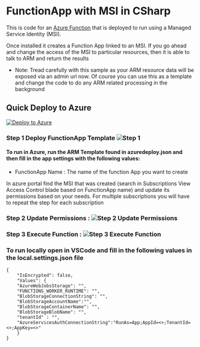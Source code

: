 # FunctionApp with MSI in CSharp

This is code for an [Azure Function](https://azure.microsoft.com/en-us/services/functions/) that is deployed to run using a Managed Service Identity (MSI).

Once installed it creates a Function App linked to an MSI. If you go ahead and change the access of the MSI to particular resources, then it is able to talk to ARM and return the results

* Note: Tread carefully with this sample as your ARM resource data will be exposed via an admin url now. Of course you can use this as a template and  change the code to do any ARM related processing in the background

## Quick Deploy to Azure

[![Deploy to Azure](http://azuredeploy.net/deploybutton.svg)](https://azuredeploy.net/)
### Step 1 Deploy FunctionApp Template ![Step 1](https://user-images.githubusercontent.com/2650941/53583547-a4c29880-3b36-11e9-808c-0b2937a43691.PNG)

#### To run in Azure, run the ARM Template found in azuredeploy.json and then fill in the app settings with the following values:
- FunctionApp Name : The name of the function App you want to create

In azure portal find the MSI that was created (search in Subscriptions View Access Control blade based on FunctionApp name) and update its permissions based on your needs. For multiple subscriptions you will have to repeat the step for each subscription

### Step 2 Update Permissions : ![Step 2 Update Permissions](https://user-images.githubusercontent.com/2650941/53583563-aa1fe300-3b36-11e9-804f-b84243378aab.jpg)

### Step 3 Execute Function : ![Step 3 Execute Function ](https://user-images.githubusercontent.com/2650941/53583986-83ae7780-3b37-11e9-947f-5c5ce6c6e999.png)

### To run locally open in VSCode and fill in the following values in the local.settings.json file 
```
{
    "IsEncrypted": false,
    "Values": {
    "AzureWebJobsStorage": "",
    "FUNCTIONS_WORKER_RUNTIME": "",
    "BlobStorageConnectionString": "",
    "BlobStorageAccountName":"",
    "BlobStorageContainerName": "",
    "BlobStorageBlobName": "",
    "tenantId" : "",
    "AzureServicesAuthConnectionString":"RunAs=App;AppId=<>;TenantId=<>;AppKey=<>"
    }
}
```
